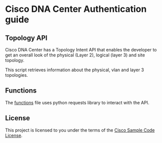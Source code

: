 # Cisco DNA Center Authentication guide

## Topology API

Cisco DNA Center has a Topology Intent API that enables the developer to get an overall look of the physical (Layer 2), logical (layer 3) and site topology.

This script retrieves information about the physical, vlan and layer 3 topologies.

## Functions

The [functions](./topology-functions.py) file uses python requests library to interact with the API.

## License

This project is licensed to you under the terms of the [Cisco Sample Code License](../LICENSE).

